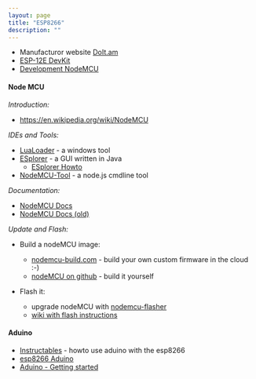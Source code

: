 ```yaml
---
layout: page
title: "ESP8266"
description: ""
---
```




* Manufacturor website [DoIt.am](http://doit.am/)
* [ESP-12E DevKit](https://smartarduino.gitbooks.io/user-manual-for-esp-12e-devkit/content/)
* [Development NodeMCU](https://smartarduino.gitbooks.io/development-of-nodemcu/content/)



#### Node MCU


*Introduction:*

* <https://en.wikipedia.org/wiki/NodeMCU>



*IDEs and Tools:*

* [LuaLoader](http://benlo.com/esp8266/index.html#LuaLoader) - a windows tool
* [ESplorer](http://esp8266.ru/esplorer/) - a GUI written in Java
  * [ESplorer Howto](https://bigdanzblog.wordpress.com/2015/04/21/esp8266-nodemculua-saving-executing-and-compiling-script-files/)
* [NodeMCU-Tool](https://github.com/AndiDittrich/NodeMCU-Tool) - a node.js cmdline tool



*Documentation:*

* [NodeMCU Docs](https://nodemcu.readthedocs.org/en/dev/)
* [NodeMCU Docs (old)](http://www.nodemcu.com/docs/index/)




*Update and Flash:*

* Build a nodeMCU image:
  * [nodemcu-build.com](http://nodemcu-build.com) - build your own custom firmware in the cloud :-)
  * [nodeMCU on github](https://github.com/nodemcu/nodemcu-firmware) - build it yourself

* Flash it:
  * upgrade nodeMCU with [nodemcu-flasher](https://github.com/nodemcu/nodemcu-flasher)
  * [wiki with flash instructions](http://www.electrodragon.com/w/ESP8266_NodeMCU_Dev_Board)





#### Aduino

* [Instructables](http://www.instructables.com/id/Programming-the-ESP8266-12E-using-Arduino-software/) - howto use aduino with the esp8266
* [esp8266 Aduino](https://github.com/esp8266/Arduino)
* [Aduino - Getting started](https://www.arduino.cc/en/Guide/HomePage)





